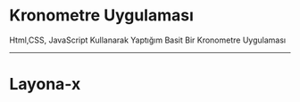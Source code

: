 <h1>Kronometre Uygulaması</h1>
<p>Html,CSS, JavaScript Kullanarak Yaptığım Basit Bir Kronometre Uygulaması</p>

<hr>
<h1>Layona-x</h1>

